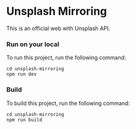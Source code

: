 # Unsplash Mirroring

This is an official web with Unsplash API.

### Run on your local 

To run this project, run the following command:

```
cd unsplash-mirroring
npm run dev
```

### Build

To build this project, run the following command:

```
cd unsplash-mirroring
npm run build
```
